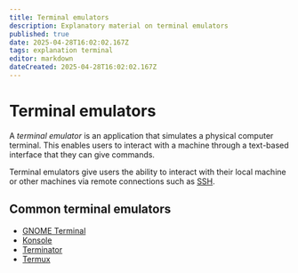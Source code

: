 ```yaml
---
title: Terminal emulators
description: Explanatory material on terminal emulators
published: true
date: 2025-04-28T16:02:02.167Z
tags: explanation terminal
editor: markdown
dateCreated: 2025-04-28T16:02:02.167Z
---
```



# Terminal emulators

A *terminal emulator* is an application that simulates a physical computer terminal.
This enables users to interact with a machine through a text-based interface that they
can give commands.

Terminal emulators give users the ability to interact with their local machine or
other machines via remote connections such as [SSH]().


## Common terminal emulators

* [GNOME Terminal](/general/gnome-terminal)
* [Konsole]()
* [Terminator]()
* [Termux]()
